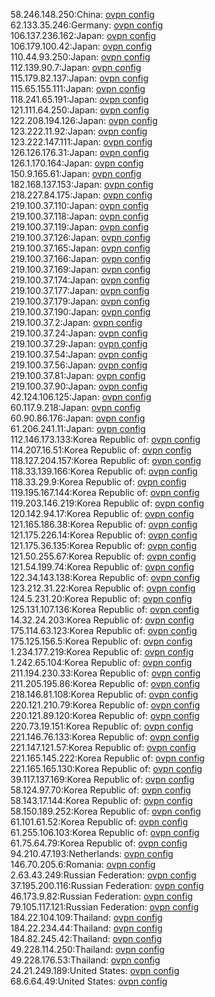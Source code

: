 58.246.148.250:China: [ovpn config](vpn/58_246_148_250.ovpn)  
62.133.35.246:Germany: [ovpn config](vpn/62_133_35_246.ovpn)  
106.137.236.162:Japan: [ovpn config](vpn/106_137_236_162.ovpn)  
106.179.100.42:Japan: [ovpn config](vpn/106_179_100_42.ovpn)  
110.44.93.250:Japan: [ovpn config](vpn/110_44_93_250.ovpn)  
112.139.90.7:Japan: [ovpn config](vpn/112_139_90_7.ovpn)  
115.179.82.137:Japan: [ovpn config](vpn/115_179_82_137.ovpn)  
115.65.155.111:Japan: [ovpn config](vpn/115_65_155_111.ovpn)  
118.241.65.191:Japan: [ovpn config](vpn/118_241_65_191.ovpn)  
121.111.64.250:Japan: [ovpn config](vpn/121_111_64_250.ovpn)  
122.208.194.126:Japan: [ovpn config](vpn/122_208_194_126.ovpn)  
123.222.11.92:Japan: [ovpn config](vpn/123_222_11_92.ovpn)  
123.222.147.111:Japan: [ovpn config](vpn/123_222_147_111.ovpn)  
126.126.176.31:Japan: [ovpn config](vpn/126_126_176_31.ovpn)  
126.1.170.164:Japan: [ovpn config](vpn/126_1_170_164.ovpn)  
150.9.165.61:Japan: [ovpn config](vpn/150_9_165_61.ovpn)  
182.168.137.153:Japan: [ovpn config](vpn/182_168_137_153.ovpn)  
218.227.84.175:Japan: [ovpn config](vpn/218_227_84_175.ovpn)  
219.100.37.110:Japan: [ovpn config](vpn/219_100_37_110.ovpn)  
219.100.37.118:Japan: [ovpn config](vpn/219_100_37_118.ovpn)  
219.100.37.119:Japan: [ovpn config](vpn/219_100_37_119.ovpn)  
219.100.37.126:Japan: [ovpn config](vpn/219_100_37_126.ovpn)  
219.100.37.165:Japan: [ovpn config](vpn/219_100_37_165.ovpn)  
219.100.37.166:Japan: [ovpn config](vpn/219_100_37_166.ovpn)  
219.100.37.169:Japan: [ovpn config](vpn/219_100_37_169.ovpn)  
219.100.37.174:Japan: [ovpn config](vpn/219_100_37_174.ovpn)  
219.100.37.177:Japan: [ovpn config](vpn/219_100_37_177.ovpn)  
219.100.37.179:Japan: [ovpn config](vpn/219_100_37_179.ovpn)  
219.100.37.190:Japan: [ovpn config](vpn/219_100_37_190.ovpn)  
219.100.37.2:Japan: [ovpn config](vpn/219_100_37_2.ovpn)  
219.100.37.24:Japan: [ovpn config](vpn/219_100_37_24.ovpn)  
219.100.37.29:Japan: [ovpn config](vpn/219_100_37_29.ovpn)  
219.100.37.54:Japan: [ovpn config](vpn/219_100_37_54.ovpn)  
219.100.37.56:Japan: [ovpn config](vpn/219_100_37_56.ovpn)  
219.100.37.81:Japan: [ovpn config](vpn/219_100_37_81.ovpn)  
219.100.37.90:Japan: [ovpn config](vpn/219_100_37_90.ovpn)  
42.124.106.125:Japan: [ovpn config](vpn/42_124_106_125.ovpn)  
60.117.9.218:Japan: [ovpn config](vpn/60_117_9_218.ovpn)  
60.90.86.176:Japan: [ovpn config](vpn/60_90_86_176.ovpn)  
61.206.241.11:Japan: [ovpn config](vpn/61_206_241_11.ovpn)  
112.146.173.133:Korea Republic of: [ovpn config](vpn/112_146_173_133.ovpn)  
114.207.16.51:Korea Republic of: [ovpn config](vpn/114_207_16_51.ovpn)  
118.127.204.157:Korea Republic of: [ovpn config](vpn/118_127_204_157.ovpn)  
118.33.139.166:Korea Republic of: [ovpn config](vpn/118_33_139_166.ovpn)  
118.33.29.9:Korea Republic of: [ovpn config](vpn/118_33_29_9.ovpn)  
119.195.167.144:Korea Republic of: [ovpn config](vpn/119_195_167_144.ovpn)  
119.203.146.219:Korea Republic of: [ovpn config](vpn/119_203_146_219.ovpn)  
120.142.94.17:Korea Republic of: [ovpn config](vpn/120_142_94_17.ovpn)  
121.165.186.38:Korea Republic of: [ovpn config](vpn/121_165_186_38.ovpn)  
121.175.226.14:Korea Republic of: [ovpn config](vpn/121_175_226_14.ovpn)  
121.175.36.135:Korea Republic of: [ovpn config](vpn/121_175_36_135.ovpn)  
121.50.255.67:Korea Republic of: [ovpn config](vpn/121_50_255_67.ovpn)  
121.54.199.74:Korea Republic of: [ovpn config](vpn/121_54_199_74.ovpn)  
122.34.143.138:Korea Republic of: [ovpn config](vpn/122_34_143_138.ovpn)  
123.212.31.22:Korea Republic of: [ovpn config](vpn/123_212_31_22.ovpn)  
124.5.231.20:Korea Republic of: [ovpn config](vpn/124_5_231_20.ovpn)  
125.131.107.136:Korea Republic of: [ovpn config](vpn/125_131_107_136.ovpn)  
14.32.24.203:Korea Republic of: [ovpn config](vpn/14_32_24_203.ovpn)  
175.114.63.123:Korea Republic of: [ovpn config](vpn/175_114_63_123.ovpn)  
175.125.156.5:Korea Republic of: [ovpn config](vpn/175_125_156_5.ovpn)  
1.234.177.219:Korea Republic of: [ovpn config](vpn/1_234_177_219.ovpn)  
1.242.65.104:Korea Republic of: [ovpn config](vpn/1_242_65_104.ovpn)  
211.194.230.33:Korea Republic of: [ovpn config](vpn/211_194_230_33.ovpn)  
211.205.195.86:Korea Republic of: [ovpn config](vpn/211_205_195_86.ovpn)  
218.146.81.108:Korea Republic of: [ovpn config](vpn/218_146_81_108.ovpn)  
220.121.210.79:Korea Republic of: [ovpn config](vpn/220_121_210_79.ovpn)  
220.121.89.120:Korea Republic of: [ovpn config](vpn/220_121_89_120.ovpn)  
220.73.19.151:Korea Republic of: [ovpn config](vpn/220_73_19_151.ovpn)  
221.146.76.133:Korea Republic of: [ovpn config](vpn/221_146_76_133.ovpn)  
221.147.121.57:Korea Republic of: [ovpn config](vpn/221_147_121_57.ovpn)  
221.165.145.222:Korea Republic of: [ovpn config](vpn/221_165_145_222.ovpn)  
221.165.165.130:Korea Republic of: [ovpn config](vpn/221_165_165_130.ovpn)  
39.117.137.169:Korea Republic of: [ovpn config](vpn/39_117_137_169.ovpn)  
58.124.97.70:Korea Republic of: [ovpn config](vpn/58_124_97_70.ovpn)  
58.143.17.144:Korea Republic of: [ovpn config](vpn/58_143_17_144.ovpn)  
58.150.189.252:Korea Republic of: [ovpn config](vpn/58_150_189_252.ovpn)  
61.101.61.52:Korea Republic of: [ovpn config](vpn/61_101_61_52.ovpn)  
61.255.106.103:Korea Republic of: [ovpn config](vpn/61_255_106_103.ovpn)  
61.75.64.79:Korea Republic of: [ovpn config](vpn/61_75_64_79.ovpn)  
94.210.47.193:Netherlands: [ovpn config](vpn/94_210_47_193.ovpn)  
146.70.205.6:Romania: [ovpn config](vpn/146_70_205_6.ovpn)  
2.63.43.249:Russian Federation: [ovpn config](vpn/2_63_43_249.ovpn)  
37.195.200.116:Russian Federation: [ovpn config](vpn/37_195_200_116.ovpn)  
46.173.9.82:Russian Federation: [ovpn config](vpn/46_173_9_82.ovpn)  
79.105.117.121:Russian Federation: [ovpn config](vpn/79_105_117_121.ovpn)  
184.22.104.109:Thailand: [ovpn config](vpn/184_22_104_109.ovpn)  
184.22.234.44:Thailand: [ovpn config](vpn/184_22_234_44.ovpn)  
184.82.245.42:Thailand: [ovpn config](vpn/184_82_245_42.ovpn)  
49.228.114.250:Thailand: [ovpn config](vpn/49_228_114_250.ovpn)  
49.228.176.53:Thailand: [ovpn config](vpn/49_228_176_53.ovpn)  
24.21.249.189:United States: [ovpn config](vpn/24_21_249_189.ovpn)  
68.6.64.49:United States: [ovpn config](vpn/68_6_64_49.ovpn)  
